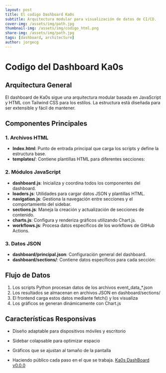 ```yaml
---
layout: post
title: El codigo Dashboard Ka0s
subtitle: Arquitectura modular para visualización de datos de CI/CD.
cover-img: /assets/img/path.jpg
thumbnail-img: /assets/img/codigo_html.png
share-img: /assets/img/path.jpg
tags: [dashboard, architecture]
author: jorgecg
---
```


# Codigo del Dashboard Ka0s

## Arquitectura General
El dashboard de Ka0s sigue una arquitectura modular basada en JavaScript y HTML con Tailwind CSS para los estilos. La estructura está diseñada para ser extensible y fácil de mantener.

## Componentes Principales

### 1. Archivos HTML
- **Index.html**: Punto de entrada principal que carga los scripts y define la estructura base.
- **templates/**: Contiene plantillas HTML para diferentes secciones:

### 2. Módulos JavaScript
- **dashboard.js**: Inicializa y coordina todos los componentes del dashboard.
- **loaders.js**: Utilidades para cargar datos JSON y plantillas HTML.
- **navigation.js**: Gestiona la navegación entre secciones y el comportamiento del sidebar.
- **sections.js**: Maneja la creación y actualización de secciones de contenido.
- **charts.js**: Configura y renderiza gráficos utilizando Chart.js.
- **workflows.js**: Procesa datos específicos de los workflows de GitHub Actions.

### 3. Datos JSON
- **dashboard/principal.json**: Configuración general del dashboard.
- **dashboard/sections/**: Contiene datos específicos para cada sección:

## Flujo de Datos
1. Los scripts Python procesan datos de los archivos event_data_*.json
2. Los resultados se almacenan en archivos JSON en dashboard/sections/
3. El frontend carga estos datos mediante fetch() y los visualiza
4. Los gráficos se generan dinámicamente con Chart.js

## Características Responsivas
- Diseño adaptable para dispositivos móviles y escritorio
- Sidebar colapsable para optimizar espacio
- Gráficos que se ajustan al tamaño de la pantalla

- Haciendo público cada paso en el que se trabaja.
[Ka0s DashBoard v0.0.0](https://www.ka0s.io/dashboard/Index.html)

